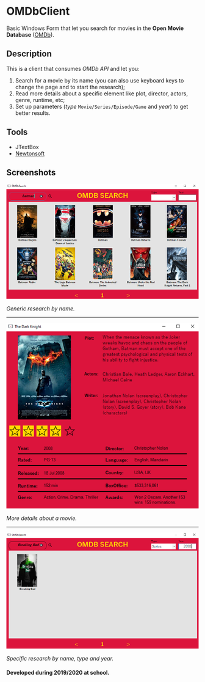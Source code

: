 # OMDbClient
Basic Windows Form that let you search for movies in the **Open Movie Database** ([OMDb](https://www.omdbapi.com/)).

## Description
This is a client that consumes *OMDb API* and let you:
1. Search for a movie by its name (you can also use keyboard keys to change the page and to start the research);
1. Read more details about a specific element like plot, director, actors, genre, runtime, etc;
1. Set up parameters (*type* `Movie/Series/Episode/Game` and *year*) to get better results.

## Tools
* JTextBox
* [Newtonsoft](https://www.newtonsoft.com/json)

## Screenshots

![Generic research](Screenshots/Home.PNG)

*Generic research by name.*

---

![Details movie](Screenshots/Film.PNG)

*More details about a movie.*

---

![Specific movie](Screenshots/Param.PNG)

*Specific research by name, type and year.*

#### Developed during 2019/2020 at school.

